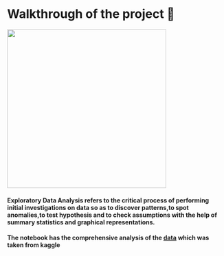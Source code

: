 # Walkthrough of the project :iphone:

<img src="https://i.kym-cdn.com/entries/icons/mobile/000/037/334/Kowalski.jpg" width="370">

#### Exploratory Data Analysis refers to the critical process of performing initial investigations on data so as to discover patterns,to spot anomalies,to test hypothesis and to check assumptions with the help of summary statistics and graphical representations.

#### The notebook has the comprehensive analysis of the [data](https://www.kaggle.com/shivamb/netflix-shows) which was taken from kaggle

